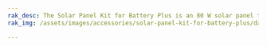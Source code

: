 ```yaml
---
rak_desc: The Solar Panel Kit for Battery Plus is an 80 W solar panel that is specially selected to meet the needs of the Battery Plus system making it the perfect accessory for your green solutions or ones in remote areas.
rak_img: /assets/images/accessories/solar-panel-kit-for-battery-plus/datasheet/solar-panel-kit-for-battery-plus.png

---
```


<rk-redirect to="/Product-Categories/Accessories/Solar-Panel-Kit-for-Battery-Plus/Overview/" />